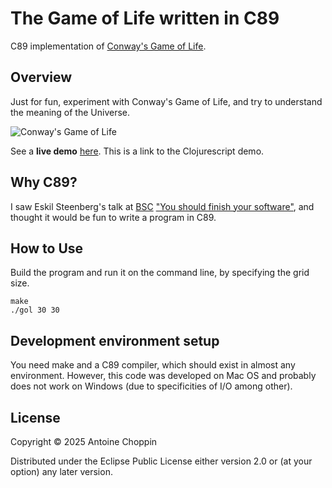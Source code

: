 # The Game of Life written in C89

C89 implementation of [Conway's Game of Life](https://en.wikipedia.org/wiki/Conway%27s_Game_of_Life).

## Overview

Just for fun, experiment with Conway's Game of Life, and try to understand the meaning of the Universe.

![Conway's Game of Life](/game-of-life.gif)

See a **live demo** [here](https://japonophile.github.io/game-of-life/). This is a link to the Clojurescript demo.

## Why C89?

I saw Eskil Steenberg's talk at [BSC](https://bettersoftwareconference.com/) ["You should finish your software"](https://www.youtube.com/watch?v=EGLoKbBn-VI), and thought it would be fun to write a program in C89.

## How to Use

Build the program and run it on the command line, by specifying the grid size.
```
make
./gol 30 30
```

## Development environment setup

You need make and a C89 compiler, which should exist in almost any environment.  However, this code was developed on Mac OS and probably does not work on Windows (due to specificities of I/O among other).

## License

Copyright © 2025 Antoine Choppin

Distributed under the Eclipse Public License either version 2.0 or (at your option) any later version.
